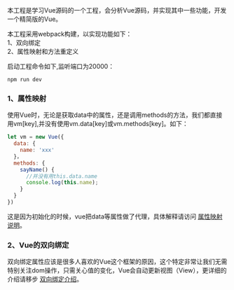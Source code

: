 本工程是学习Vue源码的一个工程，会分析Vue源码，并实现其中一些功能，开发一个精简版的Vue。<br>

本工程采用webpack构建，以实现功能如下：<br>
1、双向绑定<br>
2、属性映射和方法重定义<br>

启动工程命令如下,监听端口为20000：<br>
```
npm run dev
```
### 1、属性映射
使用Vue时，无论是获取data中的属性，还是调用methods的方法，我们都直接用vm[key],并没有使用vm.data[key]或vm.methods[key]。如下：
```javascript
let vm = new Vue({
  data: {
    name: 'xxx'
  }，
  methods: {
    sayName() {
      //并没有用this.data.name
      console.log(this.name);
    }
  }
})
```
这是因为初始化的时候，vue把data等属性做了代理，具体解释请访问 [属性映射说明](./docs/AttrMapping.md)。<br>

### 2、Vue的双向绑定
双向绑定属性应该是很多人喜欢的Vue这个框架的原因，这个特定非常让我们无需特别关注dom操作，只需关心值的变化，Vue会自动更新视图（View），更详细的介绍请移步 [双向绑定介绍](./docs/TwoWaysBinding.md)。
